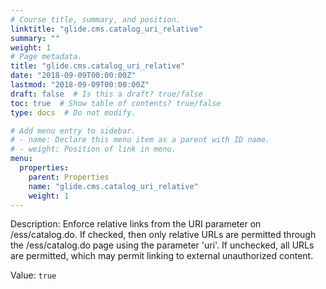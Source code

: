 ```yaml
---
# Course title, summary, and position.
linktitle: "glide.cms.catalog_uri_relative"
summary: ""
weight: 1
# Page metadata.
title: "glide.cms.catalog_uri_relative"
date: "2018-09-09T00:00:00Z"
lastmod: "2018-09-09T00:00:00Z"
draft: false  # Is this a draft? true/false
toc: true  # Show table of contents? true/false
type: docs  # Do not modify.

# Add menu entry to sidebar.
# - name: Declare this menu item as a parent with ID name.
# - weight: Position of link in menu.
menu:
  properties:
    parent: Properties
    name: "glide.cms.catalog_uri_relative"
    weight: 1
---
```


Description: Enforce relative links from the URI parameter on /ess/catalog.do. If checked, then only relative URLs are permitted through the /ess/catalog.do page using the parameter 'uri'. If unchecked, all URLs are permitted, which may permit linking to external unauthorized content.


Value: `true`